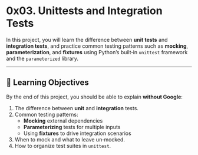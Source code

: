 
# 0x03. Unittests and Integration Tests

In this project, you will learn the difference between **unit tests** and **integration tests**, and practice common testing patterns such as **mocking**, **parameterization**, and **fixtures** using Python’s built‑in `unittest` framework and the `parameterized` library.

---



## 🎯 Learning Objectives

By the end of this project, you should be able to explain **without Google**:

1. The difference between **unit** and **integration** tests.  
2. Common testing patterns:
   - **Mocking** external dependencies  
   - **Parameterizing** tests for multiple inputs  
   - Using **fixtures** to drive integration scenarios  
3. When to mock and what to leave un‑mocked.  
4. How to organize test suites in `unittest`.
